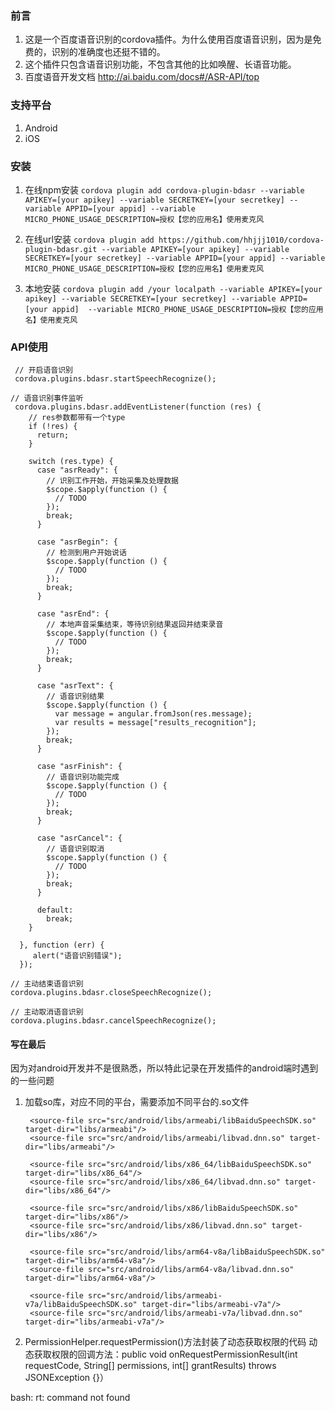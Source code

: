 ### 前言
1. 这是一个百度语音识别的cordova插件。为什么使用百度语音识别，因为是免费的，识别的准确度也还挺不错的。
2. 这个插件只包含语音识别功能，不包含其他的比如唤醒、长语音功能。
3. 百度语音开发文档 http://ai.baidu.com/docs#/ASR-API/top

### 支持平台
1. Android
2. iOS

### 安装
1. 在线npm安装
 `cordova plugin add cordova-plugin-bdasr --variable APIKEY=[your apikey] --variable SECRETKEY=[your secretkey] --variable APPID=[your appid] --variable MICRO_PHONE_USAGE_DESCRIPTION=授权【您的应用名】使用麦克风`
2. 在线url安装
  `cordova plugin add https://github.com/hhjjj1010/cordova-plugin-bdasr.git --variable APIKEY=[your apikey] --variable SECRETKEY=[your secretkey] --variable APPID=[your appid] --variable MICRO_PHONE_USAGE_DESCRIPTION=授权【您的应用名】使用麦克风`

3. 本地安装
`cordova plugin add /your localpath --variable APIKEY=[your apikey] --variable SECRETKEY=[your secretkey] --variable APPID=[your appid]  --variable MICRO_PHONE_USAGE_DESCRIPTION=授权【您的应用名】使用麦克风`


### API使用

     // 开启语音识别
     cordova.plugins.bdasr.startSpeechRecognize();

    // 语音识别事件监听
     cordova.plugins.bdasr.addEventListener(function (res) {
        // res参数都带有一个type
        if (!res) {
          return;
        }

        switch (res.type) {
          case "asrReady": {
            // 识别工作开始，开始采集及处理数据
            $scope.$apply(function () {
              // TODO
            });
            break;
          }

          case "asrBegin": {
            // 检测到用户开始说话
            $scope.$apply(function () {
              // TODO
            });
            break;
          }

          case "asrEnd": {
            // 本地声音采集结束，等待识别结果返回并结束录音
            $scope.$apply(function () {
              // TODO
            });
            break;
          }

          case "asrText": {
            // 语音识别结果
            $scope.$apply(function () {
              var message = angular.fromJson(res.message);
              var results = message["results_recognition"];
            });
            break;
          }

          case "asrFinish": {
            // 语音识别功能完成
            $scope.$apply(function () {
              // TODO
            });
            break;
          }

          case "asrCancel": {
            // 语音识别取消
            $scope.$apply(function () {
              // TODO
            });
            break;
          }

          default:
            break;
        }

      }, function (err) {
         alert("语音识别错误");
      });

    // 主动结束语音识别
    cordova.plugins.bdasr.closeSpeechRecognize();

    // 主动取消语音识别
    cordova.plugins.bdasr.cancelSpeechRecognize();

#### 写在最后
因为对android开发并不是很熟悉，所以特此记录在开发插件的android端时遇到的一些问题
1. 加载so库，对应不同的平台，需要添加不同平台的.so文件

        <source-file src="src/android/libs/armeabi/libBaiduSpeechSDK.so" target-dir="libs/armeabi"/>
        <source-file src="src/android/libs/armeabi/libvad.dnn.so" target-dir="libs/armeabi"/>

        <source-file src="src/android/libs/x86_64/libBaiduSpeechSDK.so" target-dir="libs/x86_64"/>
        <source-file src="src/android/libs/x86_64/libvad.dnn.so" target-dir="libs/x86_64"/>

        <source-file src="src/android/libs/x86/libBaiduSpeechSDK.so" target-dir="libs/x86"/>
        <source-file src="src/android/libs/x86/libvad.dnn.so" target-dir="libs/x86"/>

        <source-file src="src/android/libs/arm64-v8a/libBaiduSpeechSDK.so" target-dir="libs/arm64-v8a"/>
        <source-file src="src/android/libs/arm64-v8a/libvad.dnn.so" target-dir="libs/arm64-v8a"/>

        <source-file src="src/android/libs/armeabi-v7a/libBaiduSpeechSDK.so" target-dir="libs/armeabi-v7a"/>
        <source-file src="src/android/libs/armeabi-v7a/libvad.dnn.so" target-dir="libs/armeabi-v7a"/>

2. PermissionHelper.requestPermission()方法封装了动态获取权限的代码
动态获取权限的回调方法：public void onRequestPermissionResult(int requestCode, String[] permissions, int[] grantResults) throws JSONException {}）



bash: rt: command not found

